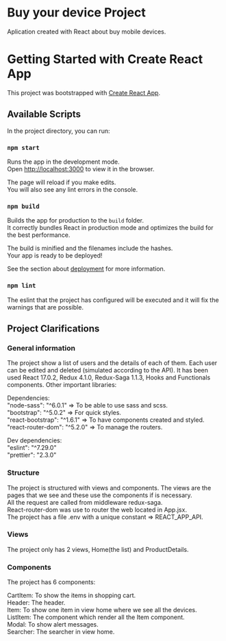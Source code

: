 # Buy your device Project
Aplication created with React about buy mobile devices.

# Getting Started with Create React App

This project was bootstrapped with [Create React App](https://github.com/facebook/create-react-app).

## Available Scripts

In the project directory, you can run:

### `npm start`

Runs the app in the development mode.\
Open [http://localhost:3000](http://localhost:3000) to view it in the browser.

The page will reload if you make edits.\
You will also see any lint errors in the console.

### `npm build`

Builds the app for production to the `build` folder.\
It correctly bundles React in production mode and optimizes the build for the best performance.

The build is minified and the filenames include the hashes.\
Your app is ready to be deployed!

See the section about [deployment](https://facebook.github.io/create-react-app/docs/deployment) for more information.

### `npm lint`

The eslint that the project has configured will be executed and it will fix the warnings that are possible.

## Project Clarifications

### General information

The project show a list of users and the details of each of them. Each user can be edited and deleted (simulated according to the API).
It has been used React 17.0.2, Redux 4.1.0, Redux-Saga 1.1.3, Hooks and Functionals components. Other important libraries:

Dependencies:  
"node-sass": "^6.0.1" => To be able to use sass and scss.  
"bootstrap": "^5.0.2" => For quick styles.  
"react-bootstrap": "^1.6.1" => To have components created and styled.  
"react-router-dom": "^5.2.0" => To manage the routers.

Dev dependencies:  
"eslint": "^7.29.0"  
"prettier": "2.3.0"  

### Structure

The project is structured with views and components. The views are the pages that we see and these use the components if is necessary.  
All the request are called from middleware redux-saga.  
React-router-dom was use to router the web located in App.jsx.  
The project has a file .env with a unique constant => REACT_APP_API.  

### Views

The project only has 2 views, Home(the list) and ProductDetails.

### Components

The project has 6 components:

CartItem: To show the items in shopping cart.  
Header: The header.  
Item: To show one item in view home where we see all the devices.  
ListItem: The component which render all the Item component.  
Modal: To show alert messages.  
Searcher: The searcher in view home.  

